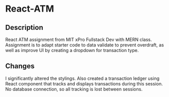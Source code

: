 # React-ATM

## Description

React ATM assignment from MIT xPro Fullstack Dev with MERN class.  Assignment is to adapt starter code to data validate to prevent overdraft, as well as improve UI by creating a dropdown for transaction type.

## Changes

I significantly altered the stylings.  Also created a transaction ledger using React component that tracks and displays transactions during this session.  No database connection, so all tracking is lost between sessions.
